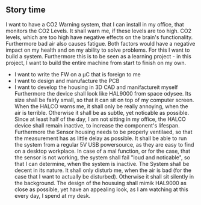 ## Story time
I want to have a CO2 Warning system, that I can install in my office, that monitors the CO2 Levels.
It shall warn me, if these levels are too high. CO2 levels, which are too high have negative 
effects on the brain's functionality. Furthermore bad air also causes fatigue. Both factors 
would have a negative impact on my health and on my ability to solve problems. For this I want to
build a system. Furthermore this is to be seen as a learning project - in this project, I want to
build the entire machine from start to finish on my own. 
- I want to write the FW on a µC that is foreign to me
- I want to design and manufacture the PCB
- I want to develop the housing in 3D CAD and manifactureit myself
Furthermore the device shall look like HAL9000 from space odysee. Its size shall be fairly small, 
so that it can sit on top of my computer screen. When the HALCO warns me, it shall only be really
annoying, when the air is terrible. Otherwise it shall be as subtle, yet noticable as possible. 
Since at least half of the day, I am not sitting in my office, the HALCO device shall remain
inactive, to increase the component's lifespan. Furthermore the Sensor housing needs to be properly
ventilaed, so that the measurement has as little delay as possible. It shall be able to run the 
system from a regular 5V USB powersource, as they are easy to find on a desktop workplace. In case
of a mal function, or for the case, that the sensor is not working, the system shall fail "loud and
noticable", so that I can determine, when the system is inactive.
The System shall be decent in its nature. It shall only disturb me, when the air is bad (for the 
case that I want to actually be disturbed). Otherwise it shall sit silently in the background. The
design of the housuing shall mimik HAL9000 as close as possible, yet have an appealing look, as I 
am watching at this every day, I spend at my desk.
